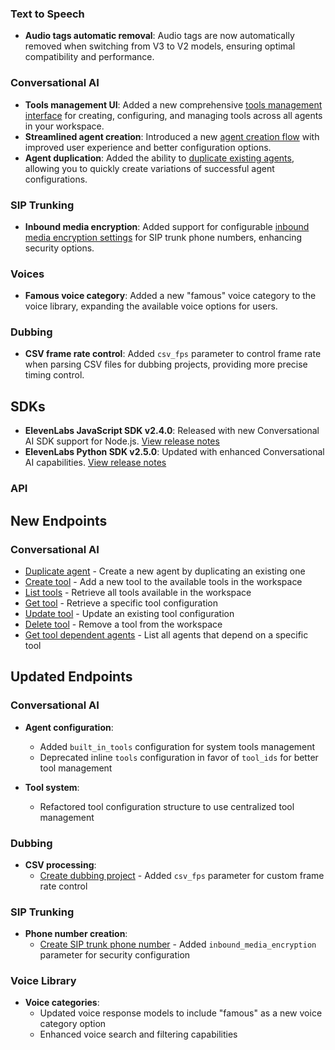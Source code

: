 ### Text to Speech

- **Audio tags automatic removal**: Audio tags are now automatically removed when switching from V3 to V2 models, ensuring optimal compatibility and performance.

### Conversational AI

- **Tools management UI**: Added a new comprehensive [tools management interface](/app/conversational-ai/tools) for creating, configuring, and managing tools across all agents in your workspace.
- **Streamlined agent creation**: Introduced a new [agent creation flow](/app/conversational-ai/new) with improved user experience and better configuration options.
- **Agent duplication**: Added the ability to [duplicate existing agents](/docs/api-reference/agents/duplicate), allowing you to quickly create variations of successful agent configurations.

### SIP Trunking

- **Inbound media encryption**: Added support for configurable [inbound media encryption settings](/docs/conversational-ai/phone-numbers/sip-trunking#configure-transport-and-encryption) for SIP trunk phone numbers, enhancing security options.

### Voices

- **Famous voice category**: Added a new "famous" voice category to the voice library, expanding the available voice options for users.

### Dubbing

- **CSV frame rate control**: Added `csv_fps` parameter to control frame rate when parsing CSV files for dubbing projects, providing more precise timing control.

## SDKs

- **ElevenLabs JavaScript SDK v2.4.0**: Released with new Conversational AI SDK support for Node.js. [View release notes](https://github.com/elevenlabs/elevenlabs-js/releases)
- **ElevenLabs Python SDK v2.5.0**: Updated with enhanced Conversational AI capabilities. [View release notes](https://github.com/elevenlabs/elevenlabs-python/releases)

### API

<Accordion title="View API changes">

## New Endpoints

### Conversational AI

- [Duplicate agent](/docs/api-reference/agents/duplicate) - Create a new agent by duplicating an existing one
- [Create tool](/docs/api-reference/tools/create) - Add a new tool to the available tools in the workspace
- [List tools](/docs/api-reference/tools/list) - Retrieve all tools available in the workspace
- [Get tool](/docs/api-reference/tools/get) - Retrieve a specific tool configuration
- [Update tool](/docs/api-reference/tools/update) - Update an existing tool configuration
- [Delete tool](/docs/api-reference/tools/delete) - Remove a tool from the workspace
- [Get tool dependent agents](/docs/api-reference/tools/get-dependent-agents) - List all agents that depend on a specific tool

## Updated Endpoints

### Conversational AI

- **Agent configuration**:

  - Added `built_in_tools` configuration for system tools management
  - Deprecated inline `tools` configuration in favor of `tool_ids` for better tool management

- **Tool system**:
  - Refactored tool configuration structure to use centralized tool management

### Dubbing

- **CSV processing**:
  - [Create dubbing project](/docs/api-reference/dubbing/create) - Added `csv_fps` parameter for custom frame rate control

### SIP Trunking

- **Phone number creation**:
  - [Create SIP trunk phone number](/docs/api-reference/phone-numbers/create) - Added `inbound_media_encryption` parameter for security configuration

### Voice Library

- **Voice categories**:
  - Updated voice response models to include "famous" as a new voice category option
  - Enhanced voice search and filtering capabilities

</Accordion>
